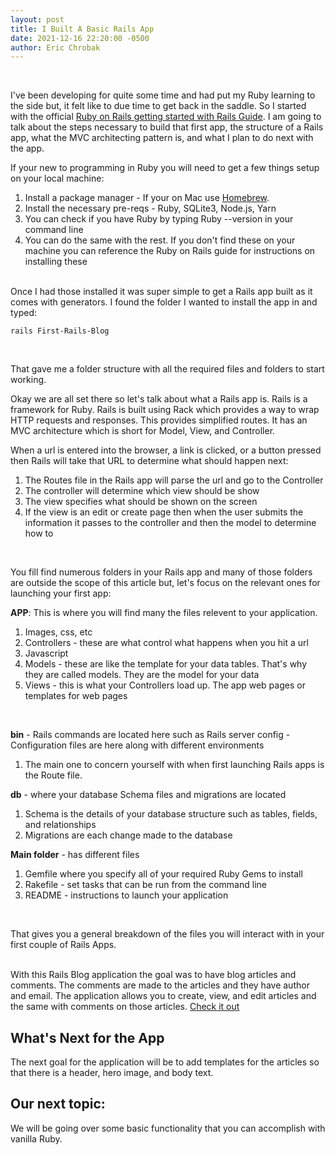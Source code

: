 ```yaml
---
layout: post
title: I Built A Basic Rails App
date: 2021-12-16 22:20:00 -0500
author: Eric Chrobak
---
```


<br>

I've been developing for quite some time and had put my Ruby learning to the side but, it felt like to due time to get back in the saddle. So I started with the official [Ruby on Rails getting started with Rails Guide](https://guides.rubyonrails.org/getting_started.html). I am going to talk about the steps necessary to build that first app, the structure of a Rails app, what the MVC architecting pattern is, and what I plan to do next with the app.
<br>

If your new to programming in Ruby you will need to get a few things setup on your local machine:
<br>

1. Install a package manager - If your on Mac use [Homebrew](https://brew.sh/).
2. Install the necessary pre-reqs - Ruby, SQLite3, Node.js, Yarn
3. You can check if you have Ruby by typing Ruby --version in your command line
4. You can do the same with the rest. If you don't find these on your machine you can reference the Ruby on Rails guide for instructions on installing these
<br><br>

Once I had those installed it was super simple to get a Rails app built as it comes with generators. I found the folder I wanted to install the app in and typed:
```
rails First-Rails-Blog
```
<br>

That gave me a folder structure with all the required files and folders to start working. 
<br>

Okay we are all set there so let's talk about what a Rails app is. Rails is a framework for Ruby.  Rails is built using Rack which provides a way to wrap HTTP requests and responses. This provides simplified routes. It has an MVC architecture which is short for Model, View, and Controller.
<br>

When a url is entered into the browser, a link is clicked, or a button pressed then Rails will take that URL to determine what should happen next:
<br>

1. The Routes file in the Rails app will parse the url and go to the Controller
2. The controller will determine which view should be show
3. The view specifies what should be shown on the screen
4. If the view is an edit or create page then when the user submits the information it passes to the controller and then the model to determine how to 
<br>

You fill find numerous folders in your Rails app and many of those folders are outside the scope of this article but, let's focus on the relevant ones for launching your first app:
<br>

**APP**: This is where you will find many the files relevent to your application. 

1. Images, css, etc
2. Controllers - these are what control what happens when you hit a url
3. Javascript
4. Models - these are like the template for your data tables. That's why they are called models. They are the model for your data
5. Views - this is what your Controllers load up. The app web pages or templates for web pages
<br>

**bin** - Rails commands are located here such as Rails server
config - Configuration files are here along with different environments

1. The main one to concern yourself with when first launching Rails apps is the Route file. 

**db** - where your database Schema files and migrations are located

1. Schema is the details of your database structure such as tables, fields, and relationships
2. Migrations are each change made to the database

**Main folder** - has different files

1. Gemfile where you specify all of your required Ruby Gems to install
2. Rakefile - set tasks that can be run from the command line
3. README - instructions to launch your application
<br>

That gives you a general breakdown of the files you will interact with in your first couple of Rails Apps.
<br><br>

With this Rails Blog application the goal was to have blog articles and comments. The comments are made to the articles and they have author and email. The application allows you to create, view, and edit articles and the same with comments on those articles. [Check it out](https://github.com/epunx2/first-rails-blog)
<br>

## What's Next for the App

The next goal for the application will be to add templates for the articles so that there is a header, hero image, and body text.
<br>

## Our next topic: 
We will be going over some basic functionality that you can accomplish with vanilla Ruby.